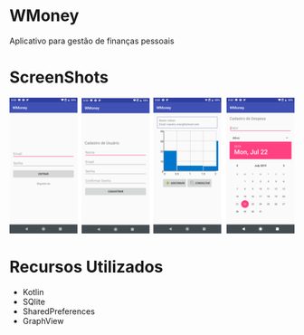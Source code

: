 # WMoney
Aplicativo para gestão de finanças pessoais

# ScreenShots
<img src="img.png" />

# Recursos Utilizados
- Kotlin
- SQlite
- SharedPreferences
- GraphView
